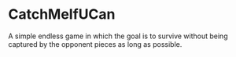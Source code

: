 # CatchMeIfUCan
A simple endless game in which the goal is to survive without being captured by the opponent pieces as long as possible.
